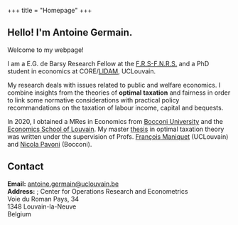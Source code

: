 +++
title = "Homepage"
+++

## Hello! I'm Antoine Germain.

Welcome to my webpage!

I am a E.G. de Barsy Research Fellow at the [F.R.S-F.N.R.S.](https://www.frs-fnrs.be/en/le-fnrs/missions-du-fnrs) and a PhD student in economics at CORE/[LIDAM](https://uclouvain.be/en/research-institutes/lidam), UCLouvain.

My research deals with issues related to public and welfare economics. I combine insights from the theories of **optimal taxation** and fairness in order to link some normative considerations with practical policy recommandations on the taxation of labour income, capital and bequests.

In 2020, I obtained a MRes in Economics from [Bocconi University](https://www.unibocconi.eu/wps/wcm/connect/Bocconi/SitoPubblico_EN/Navigation+Tree/Home/programs/master+of+science/Economic+and+Social+Sciences/Program+Structure/) and the [Economics School of Louvain](https://uclouvain.be/en/faculties/espo/esl/research-master-in-economics-120.html). My master [thesis](http://hdl.handle.net/2078.1/thesis:26601) in optimal taxation theory was written under the supervision of Profs. [François Maniquet](https://scholar.google.be/citations?user=cQR8M6IAAAAJ&hl=fr) (UCLouvain) and [Nicola Pavoni](https://scholar.google.it/citations?user=ijJrvG8AAAAJ&hl=it) (Bocconi).


## Contact

**Email:** [antoine.germain@uclouvain.be](mailto:antoine.germain@uclouvain.be)  
**Address:** ;
Center for Operations Research and Econometrics  
Voie du Roman Pays, 34  
1348 Louvain-la-Neuve  
Belgium  
 



